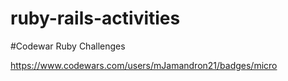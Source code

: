 # ruby-rails-activities

#Codewar Ruby Challenges

https://www.codewars.com/users/mJamandron21/badges/micro
